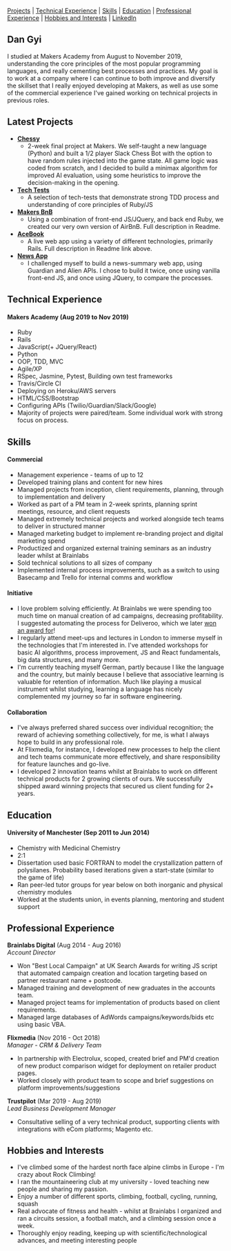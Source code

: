 [Projects](#latest-projects) | [Technical Experience](#technical-experience) | [Skills](#skills) | [Education](#education) | [Professional Experience](#professional-experience) | [Hobbies and Interests](#hobbies-and-interests) | [LinkedIn](https://www.linkedin.com/in/daniel-gyi/)

## Dan Gyi

I studied at Makers Academy from August to November 2019, understanding the core principles of the most popular programming languages, and really cementing best processes and practices.
My goal is to work at a company where I can continue to both improve and diversify the skillset that I really enjoyed developing at Makers, as well as use some of the commercial experience I've gained working on technical projects in previous roles.

## Latest Projects
- **[Chessy](https://github.com/DanGyi23/makers-final-project)**
  * 2-week final project at Makers. We self-taught a new language (Python) and built a 1/2 player Slack Chess Bot with the option to have random rules injected into the game state. All game logic was coded from scratch, and I decided to build a minimax algorithm for improved AI evaluation, using some heuristics to improve the decision-making in the opening. 
- **[Tech Tests](https://github.com/DanGyi23/tech-tests-wk10-makers)**
  * A selection of tech-tests that demonstrate strong TDD process and understanding of core principles of Ruby/JS
- **[Makers BnB](https://github.com/DanGyi23/wk6-MakersBnB)**
  * Using a combination of front-end JS/JQuery, and back end Ruby, we created our very own version of AirBnB. Full description in Readme.
- **[AceBook](https://github.com/DanGyi23/acebook)**
  * A live web app using a variety of different technologies, primarily Rails. Full description in Readme link above.
- **[News App](https://github.com/DanGyi23/news-summary-challenge)**
  * I challenged myself to build a news-summary web app, using Guardian and Alien APIs. I chose to build it twice, once using vanilla front-end JS, and once using JQuery, to compare the processes.

## Technical Experience

#### Makers Academy (Aug 2019 to Nov 2019)

- Ruby 
- Rails
- JavaScript(+ JQuery/React)
- Python
- OOP, TDD, MVC
- Agile/XP
- RSpec, Jasmine, Pytest, Building own test frameworks
- Travis/Circle CI
- Deploying on Heroku/AWS servers
- HTML/CSS/Bootstrap
- Configuring APIs (Twilio/Guardian/Slack/Google)
- Majority of projects were paired/team. Some individual work with strong focus on process.

## Skills

#### Commercial

- Management experience - teams of up to 12
- Developed training plans and content for new hires
- Managed projects from inception, client requirements, planning, through to implementation and delivery
- Worked as part of a PM team in 2-week sprints, planning sprint meetings, resource, and client requests
- Managed extremely technical projects and worked alongside tech teams to deliver in structured manner
- Managed marketing budget to implement re-branding project and digital marketing spend
- Productized and organized external training seminars as an industry leader whilst at Brainlabs
- Sold technical solutions to all sizes of company
- Implemented internal process improvements, such as a switch to using Basecamp and Trello for internal comms and workflow


#### Initiative

- I love problem solving efficiently. At Brainlabs we were spending too much time on manual creation of ad campaigns, decreasing profitability. I suggested automating the process for Deliveroo, which we later [won an award for](https://www.brainlabsdigital.com/brainlabs-best-large-ppc-agency/)!
- I regularly attend meet-ups and lectures in London to immerse myself in the technologies that I'm interested in. I've attended workshops for basic AI algorithms, process improvement, JS and React fundamentals, big data structures, and many more.
- I'm currently teaching myself German, partly because I like the language and the country, but mainly because I believe that associative learning is valuable for retention of information. Much like playing a musical instrument whilst studying, learning a language has nicely complemented my journey so far in software engineering.

#### Collaboration

- I've always preferred shared success over individual recognition; the reward of achieving something collectively, for me, is what I always hope to build in any professional role.  
- At Flixmedia, for instance, I developed new processes to help the client and tech teams communicate more effectively, and share responsibility for feature launches and go-live.
- I developed 2 innovation teams whilst at Brainlabs to work on different technical products for 2 growing clients of ours. We successfully shipped award winning projects that secured us client funding for 2+ years.

## Education

#### University of Manchester (Sep 2011 to Jun 2014)

- Chemistry with Medicinal Chemistry
- 2:1
- Dissertation used basic FORTRAN to model the crystallization pattern of polysilanes. Probability based iterations given a start-state (similar to the game of life)
- Ran peer-led tutor groups for year below on both inorganic and physical chemistry modules
- Worked at the students union, in events planning, mentoring and student support

## Professional Experience

**Brainlabs Digital** (Aug 2014 - Aug 2016)    
*Account Director*  
- Won "Best Local Campaign" at UK Search Awards for writing JS script that automated campaign creation and location targeting based on partner restaurant name + postcode.
- Managed training and development of new graduates in the accounts team.
- Managed project teams for implementation of products based on client requirements.
- Managed large databases of AdWords campaigns/keywords/bids etc using basic VBA.

**Flixmedia** (Nov 2016 - Oct 2018)    
*Manager - CRM & Delivery Team*  
- In partnership with Electrolux, scoped, created brief and PM'd creation of new product comparison widget for deployment on retailer product pages.
- Worked closely with product team to scope and brief suggestions on platform improvements/suggestions

**Trustpilot** (Mar 2019 - Aug 2019)  
*Lead Business Development Manager*
- Consultative selling of a very technical product, supporting clients with integrations with eCom platforms; Magento etc.

## Hobbies and Interests

- I've climbed some of the hardest north face alpine climbs in Europe - I'm crazy about Rock Climbing!
- I ran the mountaineering club at my university - loved teaching new people and sharing my passion.
- Enjoy a number of different sports, climbing, football, cycling, running, squash
- Real advocate of fitness and health - whilst at Brainlabs I organized and ran a circuits session, a football match, and a climbing session once a week.
- Thoroughly enjoy reading, keeping up with scientific/technological advances, and meeting interesting people
